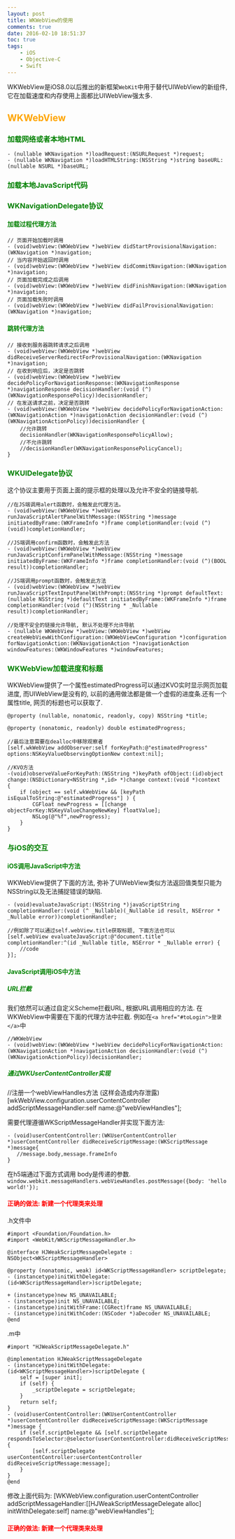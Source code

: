 ```yaml
---
layout: post
title: WKWebView的使用
comments: true
date: 2016-02-10 18:51:37
toc: true
tags:
    - iOS
    - Objective-C
    - Swift
---
```


WKWebView是iOS8.0以后推出的新框架`WebKit`中用于替代UIWebView的新组件, 它在加载速度和内存使用上面都比UIWebView强太多.

<!--more-->

## <font color=orange> WKWebView </font>

### <font color=green> 加载网络或者本地HTML </font>

```oc
- (nullable WKNavigation *)loadRequest:(NSURLRequest *)request;
- (nullable WKNavigation *)loadHTMLString:(NSString *)string baseURL:(nullable NSURL *)baseURL;
```
### <font color=green> 加载本地JavaScript代码 </font>



### <font color=green> WKNavigationDelegate协议 </font>

#### <font color=green> 加载过程代理方法 </font>

```oc
// 页面开始加载时调用
- (void)webView:(WKWebView *)webView didStartProvisionalNavigation:(WKNavigation *)navigation;
// 当内容开始返回时调用
- (void)webView:(WKWebView *)webView didCommitNavigation:(WKNavigation *)navigation;
// 页面加载完成之后调用
- (void)webView:(WKWebView *)webView didFinishNavigation:(WKNavigation *)navigation;
// 页面加载失败时调用
- (void)webView:(WKWebView *)webView didFailProvisionalNavigation:(WKNavigation *)navigation;
```

#### <font color=green> 跳转代理方法 </font>

```oc
// 接收到服务器跳转请求之后调用
- (void)webView:(WKWebView *)webView didReceiveServerRedirectForProvisionalNavigation:(WKNavigation *)navigation;
// 在收到响应后，决定是否跳转
- (void)webView:(WKWebView *)webView decidePolicyForNavigationResponse:(WKNavigationResponse *)navigationResponse decisionHandler:(void (^)(WKNavigationResponsePolicy))decisionHandler;
// 在发送请求之前，决定是否跳转
- (void)webView:(WKWebView *)webView decidePolicyForNavigationAction:(WKNavigationAction *)navigationAction decisionHandler:(void (^)(WKNavigationActionPolicy))decisionHandler {
    //允许跳转
    decisionHandler(WKNavigationResponsePolicyAllow);
    //不允许跳转
    //decisionHandler(WKNavigationResponsePolicyCancel);
}
```
### <font color=green> WKUIDelegate协议 </font>
这个协议主要用于页面上面的提示框的处理以及允许不安全的链接导航.
```oc
//在JS端调用alert函数时，会触发此代理方法。
- (void)webView:(WKWebView *)webView runJavaScriptAlertPanelWithMessage:(NSString *)message initiatedByFrame:(WKFrameInfo *)frame completionHandler:(void (^)(void))completionHandler;

//JS端调用confirm函数时，会触发此方法
- (void)webView:(WKWebView *)webView runJavaScriptConfirmPanelWithMessage:(NSString *)message initiatedByFrame:(WKFrameInfo *)frame completionHandler:(void (^)(BOOL result))completionHandler;

//JS端调用prompt函数时，会触发此方法
- (void)webView:(WKWebView *)webView runJavaScriptTextInputPanelWithPrompt:(NSString *)prompt defaultText:(nullable NSString *)defaultText initiatedByFrame:(WKFrameInfo *)frame completionHandler:(void (^)(NSString * _Nullable result))completionHandler;

//处理不安全的链接允许导航, 默认不处理不允许导航
- (nullable WKWebView *)webView:(WKWebView *)webView createWebViewWithConfiguration:(WKWebViewConfiguration *)configuration forNavigationAction:(WKNavigationAction *)navigationAction windowFeatures:(WKWindowFeatures *)windowFeatures;
```

### <font color=green> WKWebView加载进度和标题 </font>
WKWebView提供了一个属性estimatedProgress可以通过KVO实时显示网页加载进度, 而UIWebView是没有的, 以前的通用做法都是做一个虚假的进度条.还有一个属性title, 网页的标题也可以获取了.
```
@property (nullable, nonatomic, readonly, copy) NSString *title;

@property (nonatomic, readonly) double estimatedProgress;

//最后注意需要在dealloc中移除观察者
[self.wkWebView addObserver:self forKeyPath:@"estimatedProgress" options:NSKeyValueObservingOptionNew context:nil];

//KVO方法
-(void)observeValueForKeyPath:(NSString *)keyPath ofObject:(id)object change:(NSDictionary<NSString *,id> *)change context:(void *)context
{
    if (object == self.wkWebView && [keyPath isEqualToString:@"estimatedProgress"] ) {
        CGFloat newProgress = [[change objectForKey:NSKeyValueChangeNewKey] floatValue];
        NSLog(@"%f",newProgress); 
    }
}

```

### <font color=green> 与iOS的交互 </font>
#### <font color=green> iOS调用JavaScript中方法 </font>

WKWebView提供了下面的方法, 弥补了UIWebView类似方法返回值类型只能为NSString以及无法捕捉错误的缺陷.
```oc
- (void)evaluateJavaScript:(NSString *)javaScriptString completionHandler:(void (^ _Nullable)(_Nullable id result, NSError * _Nullable error))completionHandler;

//例如除了可以通过self.webView.title获取标题, 下面方法也可以
[self.webView evaluateJavaScript:@"document.title" completionHandler:^(id _Nullable title, NSError * _Nullable error) {
    //code
}];
```

#### <font color=green> JavaScript调用iOS中方法 </font>

##### <font color=green> URL拦截</font>
我们依然可以通过自定义Scheme拦截URL, 根据URL调用相应的方法. 在WKWebView中需要在下面的代理方法中拦截. 例如在`<a href="#toLogin">登录</a>`中 
```
//WKWebView
- (void)webView:(WKWebView *)webView decidePolicyForNavigationAction:(WKNavigationAction *)navigationAction decisionHandler:(void (^)(WKNavigationActionPolicy))decisionHandler;
```

##### <font color=green> 通过WKUserContentController实现 </font>
//注册一个webViewHandles方法 (这样会造成内存泄露)
[wkWebView.configuration.userContentController addScriptMessageHandler:self name:@"webViewHandles"];

需要代理遵循WKScriptMessageHandler并实现下面方法: 
```
- (void)userContentController:(WKUserContentController *)userContentController didReceiveScriptMessage:(WKScriptMessage *)message{
   //message.body,message.frameInfo
}
```
在h5端通过下面方式调用 body是传递的参数.  `window.webkit.messageHandlers.webViewHandles.postMessage({body: 'hello world!'});`

#### <font color=red>正确的做法: 新建一个代理类来处理</font>
.h文件中  
```
#import <Foundation/Foundation.h>
#import <WebKit/WKScriptMessageHandler.h>

@interface HJWeakScriptMessageDelegate : NSObject<WKScriptMessageHandler>

@property (nonatomic, weak) id<WKScriptMessageHandler> scriptDelegate;
- (instancetype)initWithDelegate:(id<WKScriptMessageHandler>)scriptDelegate;

+ (instancetype)new NS_UNAVAILABLE;
- (instancetype)init NS_UNAVAILABLE;
- (instancetype)initWithFrame:(CGRect)frame NS_UNAVAILABLE;
- (instancetype)initWithCoder:(NSCoder *)aDecoder NS_UNAVAILABLE;
@end
```

.m中
```
#import "HJWeakScriptMessageDelegate.h"

@implementation HJWeakScriptMessageDelegate
- (instancetype)initWithDelegate:(id<WKScriptMessageHandler>)scriptDelegate {
    self = [super init];
    if (self) {
        _scriptDelegate = scriptDelegate;
    }
    return self;
}
- (void)userContentController:(WKUserContentController *)userContentController didReceiveScriptMessage:(WKScriptMessage *)message {
    if (self.scriptDelegate && [self.scriptDelegate respondsToSelector:@selector(userContentController:didReceiveScriptMessage:)]) {
        [self.scriptDelegate userContentController:userContentController didReceiveScriptMessage:message];        
    }
}
@end
```
修改上面代码为: 
[WKWebView.configuration.userContentController addScriptMessageHandler:[[HJWeakScriptMessageDelegate alloc] initWithDelegate:self] name:@"webViewHandles"];

#### <font color=red>正确的做法: 新建一个代理类来处理</font>